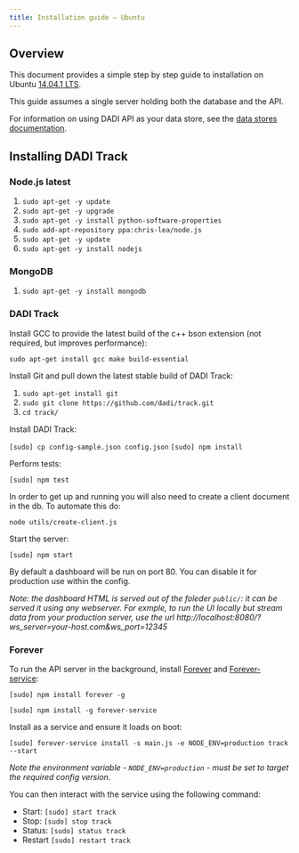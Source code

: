 ```yaml
---
title: Installation guide – Ubuntu
---
```


## Overview

This document provides a simple step by step guide to installation on Ubuntu [14.04.1 LTS](http://releases.ubuntu.com/14.04.1/).

This guide assumes a single server holding both the database and the API.

For information on using DADI API as your data store, see the [data stores documentation](https://github.com/dadi/track/blob/docs/docs/dataStores.md).

## Installing DADI Track

### Node.js latest

1. `sudo apt-get -y update`
2. `sudo apt-get -y upgrade`
3. `sudo apt-get -y install python-software-properties`
4. `sudo add-apt-repository ppa:chris-lea/node.js`
5. `sudo apt-get -y update`
6. `sudo apt-get -y install nodejs`

### MongoDB

1. `sudo apt-get -y install mongodb`

### DADI Track

Install GCC to provide the latest build of the c++ bson extension (not required, but improves performance):

`sudo apt-get install gcc make build-essential`

Install Git and pull down the latest stable build of DADI Track:

1. `sudo apt-get install git`
2. `sudo git clone https://github.com/dadi/track.git`
3. `cd track/`

Install DADI Track:

`[sudo] cp config-sample.json config.json`
`[sudo] npm install`

Perform tests:

`[sudo] npm test`

In order to get up and running you will also need to create a client document in the db. To automate this do:

`node utils/create-client.js`

Start the server:

`[sudo] npm start`

By default a dashboard will be run on port 80. You can disable it for production use within the config.

_Note: the dashboard HTML is served out of the foleder `public/`: it can be served it using any webserver. For exmple, to run the UI locally but stream data from your production server, use the url http://localhost:8080/?ws_server=your-host.com&ws_port=12345_

### Forever

To run the API server in the background, install [Forever](https://github.com/nodejitsu/forever) and [Forever-service](https://github.com/zapty/forever-service):

`[sudo] npm install forever -g`

`[sudo] npm install -g forever-service`

Install as a service and ensure it loads on boot:

`[sudo] forever-service install -s main.js -e NODE_ENV=production track --start`

_Note the environment variable - `NODE_ENV=production` - must be set to target the required config version._

You can then interact with the service using the following command:

- Start: `[sudo] start track`
- Stop: `[sudo] stop track`
- Status: `[sudo] status track`
- Restart `[sudo] restart track`
